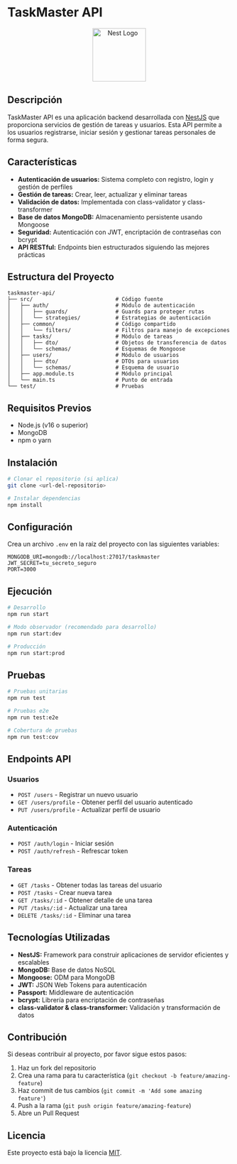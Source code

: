 # TaskMaster API

<p align="center">
  <img src="https://nestjs.com/img/logo-small.svg" width="120" alt="Nest Logo" />
</p>

## Descripción

TaskMaster API es una aplicación backend desarrollada con [NestJS](https://nestjs.com/) que proporciona servicios de gestión de tareas y usuarios. Esta API permite a los usuarios registrarse, iniciar sesión y gestionar tareas personales de forma segura.

## Características

- **Autenticación de usuarios:** Sistema completo con registro, login y gestión de perfiles
- **Gestión de tareas:** Crear, leer, actualizar y eliminar tareas
- **Validación de datos:** Implementada con class-validator y class-transformer
- **Base de datos MongoDB:** Almacenamiento persistente usando Mongoose
- **Seguridad:** Autenticación con JWT, encriptación de contraseñas con bcrypt
- **API RESTful:** Endpoints bien estructurados siguiendo las mejores prácticas

## Estructura del Proyecto

```
taskmaster-api/
├── src/                          # Código fuente
│   ├── auth/                     # Módulo de autenticación
│   │   ├── guards/               # Guards para proteger rutas
│   │   └── strategies/           # Estrategias de autenticación
│   ├── common/                   # Código compartido
│   │   └── filters/              # Filtros para manejo de excepciones
│   ├── tasks/                    # Módulo de tareas
│   │   ├── dto/                  # Objetos de transferencia de datos
│   │   └── schemas/              # Esquemas de Mongoose
│   ├── users/                    # Módulo de usuarios
│   │   ├── dto/                  # DTOs para usuarios
│   │   └── schemas/              # Esquema de usuario
│   ├── app.module.ts             # Módulo principal
│   └── main.ts                   # Punto de entrada
└── test/                         # Pruebas
```

## Requisitos Previos

- Node.js (v16 o superior)
- MongoDB
- npm o yarn

## Instalación

```bash
# Clonar el repositorio (si aplica)
git clone <url-del-repositorio>

# Instalar dependencias
npm install
```

## Configuración

Crea un archivo `.env` en la raíz del proyecto con las siguientes variables:

```
MONGODB_URI=mongodb://localhost:27017/taskmaster
JWT_SECRET=tu_secreto_seguro
PORT=3000
```

## Ejecución

```bash
# Desarrollo
npm run start

# Modo observador (recomendado para desarrollo)
npm run start:dev

# Producción
npm run start:prod
```

## Pruebas

```bash
# Pruebas unitarias
npm run test

# Pruebas e2e
npm run test:e2e

# Cobertura de pruebas
npm run test:cov
```

## Endpoints API

### Usuarios

- `POST /users` - Registrar un nuevo usuario
- `GET /users/profile` - Obtener perfil del usuario autenticado
- `PUT /users/profile` - Actualizar perfil de usuario

### Autenticación

- `POST /auth/login` - Iniciar sesión
- `POST /auth/refresh` - Refrescar token

### Tareas

- `GET /tasks` - Obtener todas las tareas del usuario
- `POST /tasks` - Crear nueva tarea
- `GET /tasks/:id` - Obtener detalle de una tarea
- `PUT /tasks/:id` - Actualizar una tarea
- `DELETE /tasks/:id` - Eliminar una tarea

## Tecnologías Utilizadas

- **NestJS:** Framework para construir aplicaciones de servidor eficientes y escalables
- **MongoDB:** Base de datos NoSQL
- **Mongoose:** ODM para MongoDB
- **JWT:** JSON Web Tokens para autenticación
- **Passport:** Middleware de autenticación
- **bcrypt:** Librería para encriptación de contraseñas
- **class-validator & class-transformer:** Validación y transformación de datos

## Contribución

Si deseas contribuir al proyecto, por favor sigue estos pasos:

1. Haz un fork del repositorio
2. Crea una rama para tu característica (`git checkout -b feature/amazing-feature`)
3. Haz commit de tus cambios (`git commit -m 'Add some amazing feature'`)
4. Push a la rama (`git push origin feature/amazing-feature`)
5. Abre un Pull Request

## Licencia

Este proyecto está bajo la licencia [MIT](LICENSE).
